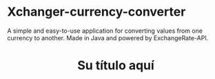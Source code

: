 # Xchanger-currency-converter
A simple and easy-to-use application for converting values from one currency to another. Made in Java and powered by ExchangeRate-API.
<h1 align="center"> Su título aquí </h1>
